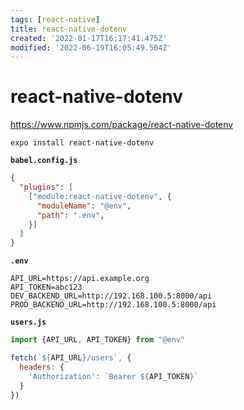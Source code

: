 ```yaml
---
tags: [react-native]
title: react-native-dotenv
created: '2022-01-17T16:17:41.475Z'
modified: '2022-06-19T16:05:49.504Z'
---
```


# react-native-dotenv
https://www.npmjs.com/package/react-native-dotenv

```
expo install react-native-dotenv
```

**`babel.config.js`**
```json
{
  "plugins": [
    ["module:react-native-dotenv", {
      "moduleName": "@env",
      "path": ".env",
    }]
  ]
}
```

**`.env`**
```
API_URL=https://api.example.org
API_TOKEN=abc123
DEV_BACKEND_URL=http://192.168.100.5:8000/api
PROD_BACKEND_URL=http://192.168.100.5:8000/api
```

**`users.js`**
```javascript
import {API_URL, API_TOKEN} from "@env"

fetch(`${API_URL}/users`, {
  headers: {
    'Authorization': `Bearer ${API_TOKEN}`
  }
})
```
